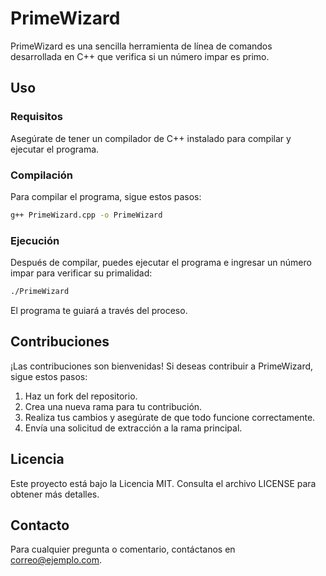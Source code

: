 # PrimeWizard

PrimeWizard es una sencilla herramienta de línea de comandos desarrollada en C++ que verifica si un número impar es primo.

## Uso

### Requisitos

Asegúrate de tener un compilador de C++ instalado para compilar y ejecutar el programa.

### Compilación

Para compilar el programa, sigue estos pasos:

```bash
g++ PrimeWizard.cpp -o PrimeWizard
```

### Ejecución

Después de compilar, puedes ejecutar el programa e ingresar un número impar para verificar su primalidad:

```bash
./PrimeWizard
```

El programa te guiará a través del proceso.

## Contribuciones

¡Las contribuciones son bienvenidas! Si deseas contribuir a PrimeWizard, sigue estos pasos:

1. Haz un fork del repositorio.
2. Crea una nueva rama para tu contribución.
3. Realiza tus cambios y asegúrate de que todo funcione correctamente.
4. Envía una solicitud de extracción a la rama principal.

## Licencia

Este proyecto está bajo la Licencia MIT. Consulta el archivo LICENSE para obtener más detalles.

## Contacto
Para cualquier pregunta o comentario, contáctanos en correo@ejemplo.com.
